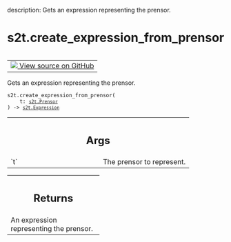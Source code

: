 description: Gets an expression representing the prensor.

<div itemscope itemtype="http://developers.google.com/ReferenceObject">
<meta itemprop="name" content="s2t.create_expression_from_prensor" />
<meta itemprop="path" content="Stable" />
</div>

# s2t.create_expression_from_prensor

<!-- Insert buttons and diff -->

<table class="tfo-notebook-buttons tfo-api nocontent" align="left">
<td>
  <a target="_blank" href="https://github.com/google/struct2tensor/blob/master/struct2tensor/create_expression.py#L78-L99">
    <img src="https://www.tensorflow.org/images/GitHub-Mark-32px.png" />
    View source on GitHub
  </a>
</td>
</table>



Gets an expression representing the prensor.

<pre class="devsite-click-to-copy prettyprint lang-py tfo-signature-link">
<code>s2t.create_expression_from_prensor(
    t: <a href="../s2t/Prensor.md"><code>s2t.Prensor</code></a>
) -> <a href="../s2t/Expression.md"><code>s2t.Expression</code></a>
</code></pre>



<!-- Placeholder for "Used in" -->


<!-- Tabular view -->
 <table class="responsive fixed orange">
<colgroup><col width="214px"><col></colgroup>
<tr><th colspan="2"><h2 class="add-link">Args</h2></th></tr>

<tr>
<td>
`t`
</td>
<td>
The prensor to represent.
</td>
</tr>
</table>



<!-- Tabular view -->
 <table class="responsive fixed orange">
<colgroup><col width="214px"><col></colgroup>
<tr><th colspan="2"><h2 class="add-link">Returns</h2></th></tr>
<tr class="alt">
<td colspan="2">
An expression representing the prensor.
</td>
</tr>

</table>
